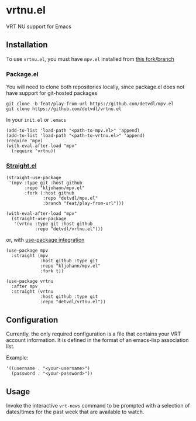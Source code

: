 # vrtnu.el
VRT NU support for Emacs

## Installation

To use `vrtnu.el`, you must have `mpv.el` installed from [this fork/branch](https://github.com/detvdl/mpv.el/tree/feat/play-from-url)

### Package.el

You will need to clone both repositories locally, since package.el does not have support for git-hosted packages

```shell
git clone -b feat/play-from-url https://github.com/detvdl/mpv.el
git clone https://github.com/detvdl/vrtnu.el
```

In your `init.el` or `.emacs`

```emacs-lisp
(add-to-list 'load-path "<path-to-mpv.el>" 'append)
(add-to-list 'load-path "<path-to-vrtnu.el>" 'append)
(require 'mpv)
(with-eval-after-load "mpv"
  (require 'vrtnu))
```

### [Straight.el](https://github.com/raxod502/straight.el)

```emacs-lisp
(straight-use-package
 '(mpv :type git :host github
       :repo "kljohann/mpv.el"
       :fork (:host github
              :repo "detvdl/mpv.el"
              :branch "feat/play-from-url")))

(with-eval-after-load "mpv"
  (straight-use-package
   '(vrtnu :type git :host github
           :repo "detvdl/vrtnu.el")))
```

or, with [use-package integration](https://github.com/raxod502/straight.el#integration-with-use-package-1)

```emacs-lisp
(use-package mpv
  :straight (mpv
             :host github :type git
             :repo "kljohann/mpv.el"
             :fork t))

(use-package vrtnu
  :after mpv
  :straight (vrtnu
             :host github :type git
             :repo "detvdl/vrtnu.el"))
```

## Configuration

Currently, the only required configuration is a file that contains your VRT account information.
It is defined in the format of an emacs-lisp association list.

Example:

```emacs-lisp
'((username . "<your-username>")
  (password . "<your-password>"))
```

## Usage

Invoke the interactive `vrt-news` command to be prompted with a selection of dates/times for the past week that are available to watch.
